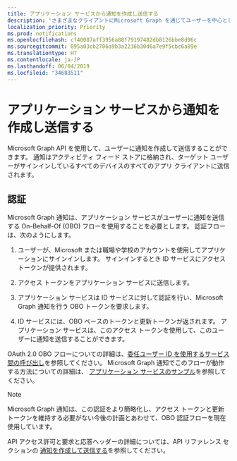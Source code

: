 ```yaml
---
title: アプリケーション サービスから通知を作成し送信する
description: 'さまざまなクライアントにMicrosoft Graph を通じてユーザーを中心とした通知を送信するアプリケーション サービスを設定する。 '
localization_priority: Priority
ms.prod: notifications
ms.openlocfilehash: cf40087aff3956a88f79197482db8126bbe8d96c
ms.sourcegitcommit: 895a03cb2706a9b3a2236b30d6a7e9f5cbc6a89e
ms.translationtype: HT
ms.contentlocale: ja-JP
ms.lasthandoff: 06/04/2019
ms.locfileid: "34683511"
---
```

# <a name="create-and-send-a-notification-from-your-app-service"></a>アプリケーション サービスから通知を作成し送信する

Microsoft Graph API を使用して、ユーザーに通知を作成して送信することができます。 通知はアクティビティ フィード ストアに格納され、ターゲット ユーザーがサインインしているすべてのデバイスのすべてのアプリ クライアントに送信されます。 

## <a name="authentication"></a>認証

Microsoft Graph 通知は、アプリケーション サービスがユーザーに通知を送信する On-Behalf-Of (OBO) フローを使用することを必要とします。 認証フローは、次のようにします。

1.  ユーザーが、Microsoft または職場や学校のアカウントを使用してアプリケーションにサインインします。 サインインするとき ID サービスにアクセス トークンが提供されます。

2.  アクセス トークンをアプリケーション サービスに送信します。

3.  アプリケーション サービスは ID サービスに対して認証を行い、Microsoft Graph 通知を行う OBO トークンを要求します。

4.  ID サービスには、OBO ベースのトークンと更新トークンが返されます。 アプリケーション サービスは、このアクセス トークンを使用して、このユーザーに通知を送信することができます。

OAuth 2.0 OBO フローについての詳細は、[委任ユーザー ID を使用するサービス間の呼び出し](https://docs.microsoft.com/ja-JP/azure/active-directory/develop/v1-oauth2-on-behalf-of-flow)を参照してください。 Microsoft Graph 通知でこのフローが動作する方法についての詳細は、 [アプリケーション サービスのサンプル](https://aka.ms/gnsample-appservice)を参照してください。

> [!NOTE]
> Microsoft Graph 通知は、この認証をより簡略化し、アクセス トークンと更新トークンを維持する必要がない今後の計画とあわせて、OBO 認証フローを現在使用しています。

API アクセス許可と要求と応答ヘッダーの詳細については、API リファレンス セクションの [通知を作成して送信する](/graph/api/notifications-post)を参照してください。 
